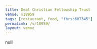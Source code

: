 ```yaml
---
title: Deal Christian Fellowship Trust
venue: v18959
tags: [restaurant, food, "fhrs:607345"]
permalink: /v/18959/
layout: venue
---
```

null